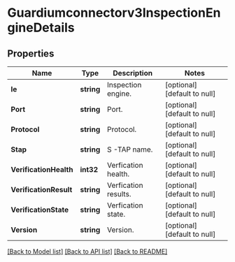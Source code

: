 # Guardiumconnectorv3InspectionEngineDetails

## Properties
Name | Type | Description | Notes
------------ | ------------- | ------------- | -------------
**Ie** | **string** | Inspection engine. | [optional] [default to null]
**Port** | **string** | Port. | [optional] [default to null]
**Protocol** | **string** | Protocol. | [optional] [default to null]
**Stap** | **string** | S -TAP name. | [optional] [default to null]
**VerificationHealth** | **int32** | Verfication health. | [optional] [default to null]
**VerificationResult** | **string** | Verfication results. | [optional] [default to null]
**VerificationState** | **string** | Verfication state. | [optional] [default to null]
**Version** | **string** | Version. | [optional] [default to null]

[[Back to Model list]](../README.md#documentation-for-models) [[Back to API list]](../README.md#documentation-for-api-endpoints) [[Back to README]](../README.md)

